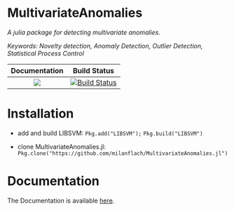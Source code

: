 # MultivariateAnomalies

*A julia package for detecting multivariate anomalies.*

*Keywords: Novelty detection, Anomaly Detection, Outlier Detection, Statistical Process Control*

| **Documentation**                                                                                                        | **Build Status**                                                                                |
|:-------------------------------------------------------------------------------:|:-----------------------------------------------------------------------------------------------:|
| [![](https://img.shields.io/badge/docs-latest-blue.svg)](https://milanflach.github.io/MultivariateAnomalies.jl/latest) | [![Build Status](https://travis-ci.org/milanflach/MultivariateAnomalies.jl.svg?branch=master)](https://travis-ci.org/milanflach/MultivariateAnomalies.jl)|

# Installation

- add and build LIBSVM:
`Pkg.add("LIBSVM");`
`Pkg.build("LIBSVM")`

- clone MultivariateAnomalies.jl:
`Pkg.clone("https://github.com/milanflach/MultivariateAnomalies.jl")`

# Documentation

The Documentation is available [here](https://milanflach.github.io/MultivariateAnomalies.jl/latest).

